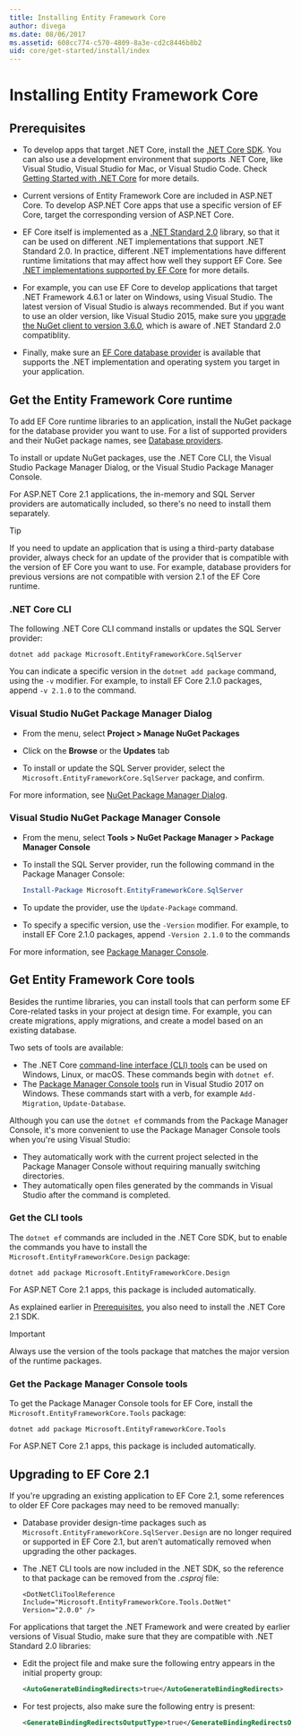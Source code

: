 ```yaml
---
title: Installing Entity Framework Core
author: divega
ms.date: 08/06/2017
ms.assetid: 608cc774-c570-4809-8a3e-cd2c8446b8b2
uid: core/get-started/install/index
---
```

# Installing Entity Framework Core

## Prerequisites

* To develop apps that target .NET Core, install the [.NET Core SDK](https://dotnet.microsoft.com/download). You can also use a development environment that supports .NET Core, like Visual Studio, Visual Studio for Mac, or Visual Studio Code. Check [Getting Started with .NET Core](/dotnet/core/get-started) for more details. 

* Current versions of Entity Framework Core are included in ASP.NET Core. To develop ASP.NET Core apps that use a specific version of EF Core, target the corresponding version of ASP.NET Core.

* EF Core itself is implemented as a [.NET Standard 2.0](/dotnet/standard/net-standard) library, so that it can be used on different .NET implementations that support .NET Standard 2.0. In practice, different .NET implementations have different runtime limitations that may affect how well they support EF Core. See [.NET implementations supported by EF Core](xref:core/platforms/index) for more details.

* For example, you can use EF Core to develop applications that target .NET Framework 4.6.1 or later on Windows, using Visual Studio. The latest version of Visual Studio is always recommended. But if you want to use an older version, like Visual Studio 2015, make sure you [upgrade the NuGet client to version 3.6.0](https://www.nuget.org/downloads), which is aware of .NET Standard 2.0 compatiblity.

* Finally, make sure an [EF Core database provider](core/providers/index) is available that supports the .NET implementation and operating system you target in your application.

## Get the Entity Framework Core runtime

To add EF Core runtime libraries to an application, install the NuGet package for the database provider you want to use. For a list of supported providers and their NuGet package names, see [Database providers](../../providers/index.md).

To install or update NuGet packages, use the .NET Core CLI, the Visual Studio Package Manager Dialog, or the Visual Studio Package Manager Console.

For ASP.NET Core 2.1 applications, the in-memory and SQL Server providers are automatically included, so there's no need to install them separately.

> [!TIP]  
> If you need to update an application that is using a third-party database provider, always check for an update of the provider that is compatible with the version of EF Core you want to use. For example, database providers for previous versions are not compatible with version 2.1 of the EF Core runtime.  

### .NET Core CLI

The following .NET Core CLI command installs or updates the SQL Server provider:

``` Console
dotnet add package Microsoft.EntityFrameworkCore.SqlServer
```

You can indicate a specific version in the `dotnet add package` command, using the `-v` modifier. For example, to install EF Core 2.1.0 packages, append `-v 2.1.0` to the command.

### Visual Studio NuGet Package Manager Dialog

* From the menu, select **Project > Manage NuGet Packages**

* Click on the **Browse** or the **Updates** tab

* To install or update the SQL Server provider, select the `Microsoft.EntityFrameworkCore.SqlServer` package, and confirm.

For more information, see [NuGet Package Manager Dialog](https://docs.microsoft.com/nuget/tools/package-manager-ui).

### Visual Studio NuGet Package Manager Console

* From the menu, select **Tools > NuGet Package Manager > Package Manager Console**

* To install the SQL Server provider, run the following command in the Package Manager Console:

  ``` PowerShell  
  Install-Package Microsoft.EntityFrameworkCore.SqlServer
  ```
* To update the provider, use the `Update-Package` command.

* To specify a specific version, use the `-Version` modifier. For example, to install EF Core 2.1.0 packages, append `-Version 2.1.0` to the commands

For more information, see [Package Manager Console](https://docs.microsoft.com/nuget/tools/package-manager-console).

## Get Entity Framework Core tools

Besides the runtime libraries, you can install tools that can perform some EF Core-related tasks in your project at design time. For example, you can create migrations, apply migrations, and create a model based on an existing database.

Two sets of tools are available:
* The .NET Core [command-line interface (CLI) tools](../../miscellaneous/cli/dotnet.md) can be used on Windows, Linux, or macOS. These commands begin with `dotnet ef`. 
* The [Package Manager Console tools](../../miscellaneous/cli/powershell.md)  run in Visual Studio 2017 on Windows. These commands start with a verb, for example `Add-Migration`, `Update-Database`.

Although you can use the `dotnet ef` commands from the Package Manager Console, it's more convenient to use the Package Manager Console tools when you're using Visual Studio:
* They automatically work with the current project selected in the Package Manager Console without requiring manually switching directories.  
* They automatically open files generated by the commands in Visual Studio after the command is completed.

<a name="cli"></a>

### Get the CLI tools

The `dotnet ef` commands are included in the .NET Core SDK, but to enable the commands you have to install the `Microsoft.EntityFrameworkCore.Design` package:

 ``` Console	
dotnet add package Microsoft.EntityFrameworkCore.Design	
```	

For ASP.NET Core 2.1 apps, this package is included automatically.

As explained earlier in [Prerequisites](#prerequisites), you also need to install the .NET Core 2.1 SDK.

> [!IMPORTANT]  	
> Always use the version of the tools package that matches the major version of the runtime packages.

### Get the Package Manager Console tools

To get the Package Manager Console tools for EF Core, install the `Microsoft.EntityFrameworkCore.Tools` package:

 ``` Console	
dotnet add package Microsoft.EntityFrameworkCore.Tools
```	

For ASP.NET Core 2.1 apps, this package is included automatically.

## Upgrading to EF Core 2.1

If you're upgrading an existing application to EF Core 2.1, some references to older EF Core packages may need to be removed manually:

* Database provider design-time packages such as `Microsoft.EntityFrameworkCore.SqlServer.Design` are no longer required or supported in EF Core 2.1, but aren't automatically removed when upgrading the other packages.

* The .NET CLI tools are now included in the .NET SDK, so the reference to that package can be removed from the *.csproj* file:

  ```
  <DotNetCliToolReference Include="Microsoft.EntityFrameworkCore.Tools.DotNet" Version="2.0.0" />
  ```

For applications that target the .NET Framework and were created by earlier versions of Visual Studio, make sure that they are compatible with .NET Standard 2.0 libraries:

  * Edit the project file and make sure the following entry appears in the initial property group:

    ``` xml
    <AutoGenerateBindingRedirects>true</AutoGenerateBindingRedirects>
    ```

  * For test projects, also make sure the following entry is present:

    ``` xml
    <GenerateBindingRedirectsOutputType>true</GenerateBindingRedirectsOutputType>
    ```
